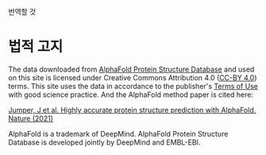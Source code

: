 번역할 것

# 법적 고지

The data downloaded from [AlphaFold Protein Structure Database](https://alphafold.ebi.ac.uk/download) and used on this site is licensed under Creative Commons Attribution 4.0 ([CC-BY 4.0](https://creativecommons.org/licenses/by/4.0/)) terms. This site uses the data in accordance to the publisher's [Terms of Use](https://www.ebi.ac.uk/about/terms-of-use/) with good science practice. And the AlphaFold method paper is cited here:  
  
[Jumper, J et al. Highly accurate protein structure prediction with AlphaFold. Nature (2021)](https://www.nature.com/articles/s41586-021-03819-2)

AlphaFold is a trademark of DeepMind. AlphaFold Protein Structure Database is developed jointly by DeepMind and EMBL-EBI.
